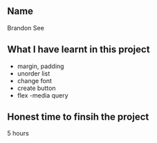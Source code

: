 ## Name
Brandon See

## What I have learnt in this project
- margin, padding
- unorder list
- change font
- create button
- flex
-media query

## Honest time to finsih the project
5 hours

